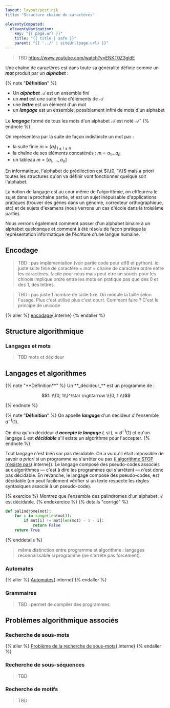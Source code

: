 ```yaml
---
layout: layout/post.njk
title: "Structure chaine de caractères"

eleventyComputed:
  eleventyNavigation:
    key: "{{ page.url }}"
    title: "{{ title | safe }}"
    parent: "{{ '../' | siteUrl(page.url) }}"
---
```


> TBD <https://www.youtube.com/watch?v=ENKT0Z3gldE>

Une chaîne de caractères est dans toute sa généralité définie comme un **_mot_** produit par un **_alphabet_** :

{% note "**Définition**" %}

- Un **_alphabet_** $\mathcal{A}$ est un ensemble fini
- un **_mot_** est une suite finie d'éléments de $\mathcal{A}$
- une **_lettre_** est un élément d'un mot
- un **_langage_** est un ensemble, possiblement infini de mots d'un alphabet

Le **_langage_** formé de tous les mots d'un alphabet $\mathcal{A}$ est noté $\mathcal{A}^\star$
{% endnote %}

On représentera par la suite de façon indistincte un mot par :

- la suite finie $m = (a_i)_{1\leq i \leq n}$
- la chaîne de ses éléments concaténés : $m = a_1\dots a_n$
- un tableau $m = [a_1, \dots, a_n]$

En informatique, l'alphabet de prédilection est $\\{0, 1\\}$ mais a priori toutes les structures qu'on va définir vont fonctionner quelque soit l'alphabet.

La notion de langage est au cour même de l'algorithmie, on effleurera le sujet dans la prochaine partie, et est un sujet inépuisable d'applications pratiques (trouver des gènes dans un génome, correcteur orthographique, etc) et de sujets d'examens (nous verrons un cas d'école dans la troisième partie).

Nous verrons également comment passer d'un alphabet binaire à un alphabet quelconque et comment à été résolu de façon pratique la représentation informatique de l'écriture d'une langue humaine.

## Encodage

> TBD : pas implémentation (voir partie code pour utf8 et python). ici juste suite finie de caractère = mot = chaine de caractère
> ordre entre les caractères. facile pour nous mais peut etre un soucis pour les chinois
> implique ordre entre les mots
> en pratique pas que des 0 et des 1, des lettres.

>TBD : pas juste 1 nombre de taille fixe. On module la taille selon l'usage. Plus c'est utilisé plus c'est court. Comment faire ? C'est le principe de unicode

{% aller %}
[encodage](./encodage){.interne}
{% endaller %}

## Structure algorithmique

### Langages et mots

> TBD mots et décideur

## Langages et algorithmes

<div id="décideur"></div>
{% note "**Définition**" %}
Un **_décideur_** est un programme de :

$$f: \\{0, 1\\}^\star \rightarrow \\{0, 1 \\}$$

{% endnote %}

{% note "**Définition**" %}
On appelle **_langage_** d'un décideur $d$ l'ensemble $d^{-1}(1)$.

On dira qu'un décideur $d$ **_accepte le langage_** $L$ si $L = d^{-1}(1)$ et qu'un langage $L$ est **_décidable_** s'il existe un algorithme pour l'accepter.
{% endnote %}

Tout langage n'est bien sur pas décidable. On a vu qu'il était impossible de savoir _a priori_ si un programme va s'arrêter ou pas ([l'algorithme STOP n'existe pas](../../bases-théoriques/arrêt-rice/#algorithme-STOP){.interne}). Le langage composé des pseudo-codes associés aux algorithmes — c'est à dire les programmes qui s'arrêtent — n'est donc pas décidable. En revanche, le langage composé des pseudo-codes, est décidable (on peut facilement vérifier si un texte respecte les règles syntaxiques associé à un pseudo-code).

{% exercice %}
Montrez que l'ensemble des palindromes d'un alphabet $\mathcal{A}$ est décidable.
{% endexercice %}
{% details "corrigé" %}

```python
def palindrome(mot):
    for i in range(len(mot)):
        if mot[i] != mot[len(mot) - 1 - i]:
            return False
    return True

```

{% enddetails %}

> même distinction entre programme et algorithme : langages reconnaissable si programme (ne s'arrête pas forcément).

### Automates

{% aller %}
[Automates](./automates){.interne}
{% endaller %}

### Grammaires

> TBD : permet de compiler des programmes.

## Problèmes algorithmique associés

### Recherche de sous-mots

{% aller %}
[Problème de la recherche de sous-mots](./recherche-sous-mots){.interne}
{% endaller %}

### Recherche de sous-séquences

> TBD

### Recherche de motifs

> TBD
